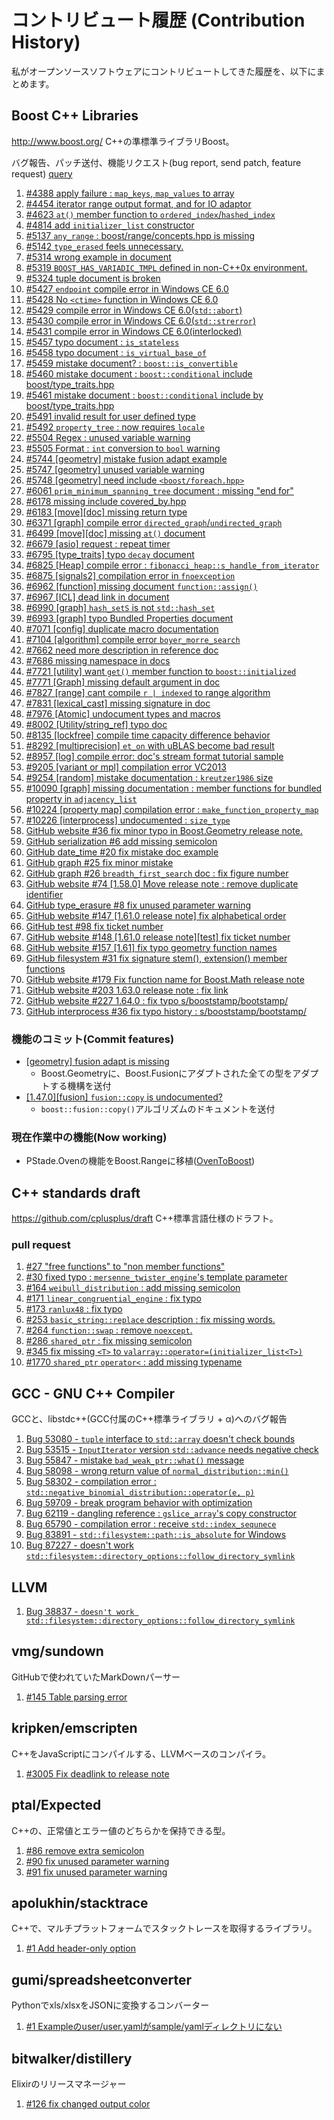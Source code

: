 # コントリビュート履歴 (Contribution History)

私がオープンソースソフトウェアにコントリビュートしてきた履歴を、以下にまとめます。

## Boost C++ Libraries
<http://www.boost.org/>
C++の準標準ライブラリBoost。

バグ報告、パッチ送付、機能リクエスト(bug report, send patch, feature request) [query](https://svn.boost.org/trac/boost/query?status=assigned&status=closed&status=new&status=reopened&reporter=~Akira+Takahashi&col=id&col=summary&col=status&col=owner&col=type&col=milestone&order=priority)

1. [#4388 apply failure : `map_keys`, `map_values` to array](https://svn.boost.org/trac/boost/ticket/4388)
1. [#4454 iterator range output format, and for IO adaptor](https://svn.boost.org/trac/boost/ticket/4454)
1. [#4623 `at()` member function to `ordered_index`/`hashed_index`](https://svn.boost.org/trac/boost/ticket/4623)
1. [#4814 add `initializer_list` constructor](https://svn.boost.org/trac/boost/ticket/4814)
1. [#5137 `any_range` : boost/range/concepts.hpp is missing](https://svn.boost.org/trac/boost/ticket/5137)
1. [#5142 `type_erased` feels unnecessary.](https://svn.boost.org/trac/boost/ticket/5142)
1. [#5314 wrong example in document](https://svn.boost.org/trac/boost/ticket/5314)
1. [#5319 `BOOST_HAS_VARIADIC_TMPL` defined in non-C++0x environment.](https://svn.boost.org/trac/boost/ticket/5319)
1. [#5324 tuple document is broken](https://svn.boost.org/trac/boost/ticket/5324)
1. [#5427 `endpoint` compile error in Windows CE 6.0](https://svn.boost.org/trac/boost/ticket/5427)
1. [#5428 No `<ctime>` function in Windows CE 6.0](https://svn.boost.org/trac/boost/ticket/5428)
1. [#5429 compile error in Windows CE 6.0(`std::abort`)](https://svn.boost.org/trac/boost/ticket/5429)
1. [#5430 compile error in Windows CE 6.0(`std::strerror`)](https://svn.boost.org/trac/boost/ticket/5430)
1. [#5431 compile error in Windows CE 6.0(interlocked)](https://svn.boost.org/trac/boost/ticket/5431)
1. [#5457 typo document : `is_stateless`](https://svn.boost.org/trac/boost/ticket/5457)
1. [#5458 typo document : `is_virtual_base_of`](https://svn.boost.org/trac/boost/ticket/5458)
1. [#5459 mistake document? : `boost::is_convertible`](https://svn.boost.org/trac/boost/ticket/5459)
1. [#5460 mistake document : `boost::conditional` include boost/type_traits.hpp](https://svn.boost.org/trac/boost/ticket/5460)
1. [#5461 mistake document : `boost::conditional` include by boost/type_traits.hpp](https://svn.boost.org/trac/boost/ticket/5461)
1. [#5491 invalid result for user defined type](https://svn.boost.org/trac/boost/ticket/5491)
1. [#5492 `property_tree` : now requires `locale`](https://svn.boost.org/trac/boost/ticket/5492)
1. [#5504 Regex : unused variable warning](https://svn.boost.org/trac/boost/ticket/5504)
1. [#5505 Format : `int` conversion to `bool` warning](https://svn.boost.org/trac/boost/ticket/5505)
1. [#5744 [geometry] mistake fusion adapt example](https://svn.boost.org/trac/boost/ticket/5744)
1. [#5747 [geometry] unused variable warning](https://svn.boost.org/trac/boost/ticket/5747)
1. [#5748 [geometry] need include `<boost/foreach.hpp>`](https://svn.boost.org/trac/boost/ticket/5748)
1. [#6061 `prim_minimum_spanning_tree` document : missing "end for"](https://svn.boost.org/trac/boost/ticket/6061)
1. [#6178 missing include covered_by.hpp](https://svn.boost.org/trac/boost/ticket/6178)
1. [#6183 [move][doc] missing return type](https://svn.boost.org/trac/boost/ticket/6183)
1. [#6371 [graph] compile error `directed_graph`/`undirected_graph`](https://svn.boost.org/trac/boost/ticket/6371)
1. [#6499 [move][doc] missing `at()` document](https://svn.boost.org/trac/boost/ticket/6499)
1. [#6679 [asio] request : repeat timer](https://svn.boost.org/trac/boost/ticket/6679)
1. [#6795 [type_traits] typo `decay` document](https://svn.boost.org/trac/boost/ticket/6795)
1. [#6825 [Heap] compile error : `fibonacci_heap::s_handle_from_iterator`](https://svn.boost.org/trac/boost/ticket/6825)
1. [#6875 [signals2] compilation error in `fnoexception`](https://svn.boost.org/trac/boost/ticket/6875)
1. [#6962 [function] missing document `function::assign()`](https://svn.boost.org/trac/boost/ticket/6962)
1. [#6967 [ICL] dead link in document](https://svn.boost.org/trac/boost/ticket/6967)
1. [#6990 [graph] `hash_setS` is not `std::hash_set`](https://svn.boost.org/trac/boost/ticket/6990)
1. [#6993 [graph] typo Bundled Properties document](https://svn.boost.org/trac/boost/ticket/6993)
1. [#7071 [config] duplicate macro documentation](https://svn.boost.org/trac/boost/ticket/7071)
1. [#7104 [algorithm] compile error `boyer_morre_search`](https://svn.boost.org/trac/boost/ticket/7104)
1. [#7662 need more description in reference doc](https://svn.boost.org/trac/boost/ticket/7662)
1. [#7686 missing namespace in docs](https://svn.boost.org/trac/boost/ticket/7686)
1. [#7721 [utility] want `get()` member function to `boost::initialized`](https://svn.boost.org/trac/boost/ticket/7721)
1. [#7771 [Graph] missing default argument in doc](https://svn.boost.org/trac/boost/ticket/7771)
1. [#7827 [range] cant compile `r | indexed` to range algorithm](https://svn.boost.org/trac/boost/ticket/7827)
1. [#7831 [lexical_cast] missing signature in doc](https://svn.boost.org/trac/boost/ticket/7831)
1. [#7976 [Atomic] undocument types and macros](https://svn.boost.org/trac/boost/ticket/7976)
1. [#8002 [Utility/string_ref] typo doc](https://svn.boost.org/trac/boost/ticket/8002)
1. [#8135 [lockfree] compile time capacity difference behavior](https://svn.boost.org/trac/boost/ticket/8135)
1. [#8292 [multiprecision] `et_on` with uBLAS become bad result](https://svn.boost.org/trac/boost/ticket/8292)
1. [#8957 [log] compile error: doc's stream format tutorial sample](https://svn.boost.org/trac/boost/ticket/8957)
1. [#9205 [variant or mpl] compilation error VC2013](https://svn.boost.org/trac/boost/ticket/9205)
1. [#9254 [random] mistake documentation : `kreutzer1986` size](https://svn.boost.org/trac/boost/ticket/9254)
1. [#10090 [graph] missing documentation : member functions for bundled property in `adjacency_list`](https://svn.boost.org/trac/boost/ticket/10090)
1. [#10224 [property map] compilation error : `make_function_property_map`](https://svn.boost.org/trac/boost/ticket/10224)
1. [#10226 [interprocess] undocumented : `size_type`](https://svn.boost.org/trac/boost/ticket/10226)
1. [GitHub website #36 fix minor typo in Boost.Geometry release note.](https://github.com/boostorg/website/pull/36)
1. [GitHub serialization #6 add missing semicolon](https://github.com/boostorg/serialization/pull/6)
1. [GitHub date_time #20 fix mistake doc example](https://github.com/boostorg/date_time/pull/20)
1. [GitHub graph #25 fix minor mistake](https://github.com/boostorg/graph/pull/25)
1. [GitHub graph #26 `breadth_first_search` doc : fix figure number](https://github.com/boostorg/graph/pull/26)
1. [GitHub website #74 [1.58.0] Move release note : remove duplicate identifier](https://github.com/boostorg/website/pull/74)
1. [GitHub type_erasure #8 fix unused parameter warning](https://github.com/boostorg/type_erasure/pull/8)
1. [GitHub website #147 [1.61.0 release note] fix alphabetical order](https://github.com/boostorg/website/pull/147)
1. [GitHub test #98 fix ticket number](https://github.com/boostorg/test/pull/98)
1. [GitHub website #148 [1.61.0 release note][test] fix ticket number](https://github.com/boostorg/website/pull/148)
1. [GitHub website #157 [1.61] fix typo geometry function names](https://github.com/boostorg/website/pull/157)
1. [GitHub filesystem #31 fix signature stem(), extension() member functions](https://github.com/boostorg/filesystem/pull/31)
1. [GitHub website #179 Fix function name for Boost.Math release note](https://github.com/boostorg/website/pull/179)
1. [GitHub website #203 1.63.0 release note : fix link](https://github.com/boostorg/website/pull/203)
1. [GitHub website #227 1.64.0 : fix typo s/booststamp/bootstamp/](https://github.com/boostorg/website/pull/227)
1. [GitHub interprocess #36 fix typo history : s/booststamp/bootstamp/](https://github.com/boostorg/interprocess/pull/36)


### 機能のコミット(Commit features)
- [[geometry] fusion adapt is missing](http://thread.gmane.org/gmane.comp.lib.boost.devel/212456/)
    - Boost.Geometryに、Boost.Fusionにアダプトされた全ての型をアダプトする機構を送付
- [[1.47.0][fusion] `fusion::copy` is undocumented?](http://thread.gmane.org/gmane.comp.lib.boost.devel/221179)
    - `boost::fusion::copy()`アルゴリズムのドキュメントを送付


### 現在作業中の機能(Now working)
- PStade.Ovenの機能をBoost.Rangeに移植([OvenToBoost](https://github.com/faithandbrave/OvenToBoost))


## C++ standards draft
<https://github.com/cplusplus/draft>
C++標準言語仕様のドラフト。

### pull request
1. [#27 "free functions" to "non member functions"](https://github.com/cplusplus/draft/pull/27)
1. [#30 fixed typo : `mersenne_twister_engine`'s template parameter](https://github.com/cplusplus/draft/pull/30)
1. [#164 `weibull_distribution` : add missing semicolon](https://github.com/cplusplus/draft/pull/164)
1. [#171 `linear_congruential_engine` : fix typo](https://github.com/cplusplus/draft/pull/171)
1. [#173 `ranlux48` : fix typo](https://github.com/cplusplus/draft/pull/173)
1. [#253 `basic_string::replace` description : fix missing words.](https://github.com/cplusplus/draft/pull/253)
1. [#264 `function::swap` : remove `noexcept`.](https://github.com/cplusplus/draft/pull/264)
1. [#286 `shared_ptr` : fix missing semicolon](https://github.com/cplusplus/draft/pull/286)
1. [#345 fix missing `<T>` to `valarray::operator=(initializer_list<T>)`](https://github.com/cplusplus/draft/pull/345)
1. [#1770 `shared_ptr` `operator<` : add missing typename](https://github.com/cplusplus/draft/pull/1770)


## GCC - GNU C++ Compiler
GCCと、libstdc++(GCC付属のC++標準ライブラリ + α)へのバグ報告

1. [Bug 53080 - `tuple` interface to `std::array` doesn't check bounds](http://gcc.gnu.org/bugzilla/show_bug.cgi?id=53080)
1. [Bug 53515 - `InputIterator` version `std::advance` needs negative check](http://gcc.gnu.org/bugzilla/show_bug.cgi?id=53515)
1. [Bug 55847 - mistake `bad_weak_ptr::what()` message](http://gcc.gnu.org/bugzilla/show_bug.cgi?id=55847)
1. [Bug 58098 - wrong return value of `normal_distribution::min()`](http://gcc.gnu.org/bugzilla/show_bug.cgi?id=58098)
1. [Bug 58302 - compilation error : `std::negative_binomial_distribution::operator(e, p)`](http://gcc.gnu.org/bugzilla/show_bug.cgi?id=58302)
1. [Bug 59709 - break program behavior with optimization](http://gcc.gnu.org/bugzilla/show_bug.cgi?id=59709)
1. [Bug 62119 - dangling reference : `gslice_array`'s copy constructor](https://gcc.gnu.org/bugzilla/show_bug.cgi?id=62119)
1. [Bug 65790 - compilation error : receive `std::index_sequnece`](https://gcc.gnu.org/bugzilla/show_bug.cgi?id=65790)
1. [Bug 83891 - `std::filesystem::path::is_absolute` for Windows](https://gcc.gnu.org/bugzilla/show_bug.cgi?id=83891)
1. [Bug 87227 - doesn't work `std::filesystem::directory_options::follow_directory_symlink`](https://gcc.gnu.org/bugzilla/show_bug.cgi?id=87227)


## LLVM

1. [Bug 38837 - `doesn't work std::filesystem::directory_options::follow_directory_symlink`](https://bugs.llvm.org/show_bug.cgi?id=38837)


## vmg/sundown
GitHubで使われていたMarkDownパーサー

1. [#145 Table parsing error](https://github.com/vmg/sundown/issues/145)


## kripken/emscripten
C++をJavaScriptにコンパイルする、LLVMベースのコンパイラ。

1. [#3005 Fix deadlink to release note](https://github.com/kripken/emscripten/pull/3005)


## ptal/Expected
C++の、正常値とエラー値のどちらかを保持できる型。

1. [#86 remove extra semicolon](https://github.com/ptal/expected/pull/86)
1. [#90 fix unused parameter warning](https://github.com/ptal/expected/pull/90)
1. [#91 fix unused parameter warning](https://github.com/ptal/expected/pull/91)


## apolukhin/stacktrace
C++で、マルチプラットフォームでスタックトレースを取得するライブラリ。

1. [#1 Add header-only option](https://github.com/apolukhin/stacktrace/pull/1)


## gumi/spreadsheetconverter
Pythonでxls/xlsxをJSONに変換するコンバーター

1. [#1 Exampleのuser/user.yamlがsample/yamlディレクトリにない](https://github.com/gumi/spreadsheetconverter/issues/1)


## bitwalker/distillery
Elixirのリリースマネージャー

1. [#126 fix changed output color](https://github.com/bitwalker/distillery/pull/126)


